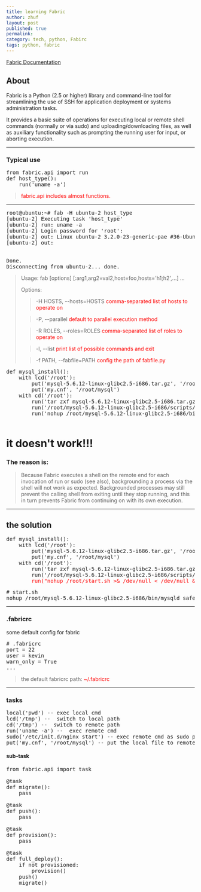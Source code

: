 ```yaml
---
title: learning Fabric
author: zhuf
layout: post
published: true
permalink: 
category: tech, python, Fabirc
tags: python, fabric
---
```


[Fabric Documentation](http://docs.fabfile.org/en/1.6/index.html)

## About

Fabric is a Python (2.5 or higher) library and command-line tool for streamlining the use of SSH for application deployment or systems administration tasks.

It provides a basic suite of operations for executing local or remote shell commands (normally or via sudo) and uploading/downloading files, as well as auxiliary functionality such as prompting the running user for input, or aborting execution.

**********

### Typical use
<pre>
from fabric.api import run
def host_type():
    run('uname -a')
</pre>

> <span style="color:red">fabric.api includes almost functions.</span>

**********

<pre>
root@ubuntu:~# fab -H ubuntu-2 host_type
[ubuntu-2] Executing task 'host_type'
[ubuntu-2] run: uname -a
[ubuntu-2] Login password for 'root': 
[ubuntu-2] out: Linux ubuntu-2 3.2.0-23-generic-pae #36-Ubuntu SMP Tue Apr 10 22:19:09 UTC 2012 i686 i686 i386 GNU/Linux
[ubuntu-2] out: 


Done.
Disconnecting from ubuntu-2... done.
</pre>

> Usage: fab [options] <command>[:arg1,arg2=val2,host=foo,hosts='h1;h2',...] ...
> 
> Options:
> 
> >-H HOSTS, --hosts=HOSTS		<span style="color:red"> comma-separated list of hosts to operate on</span>
> 
> >-P, --parallel		<span style="color:red">default to parallel execution method</span>
> 
> >-R ROLES, --roles=ROLES	<span style="color:red">comma-separated list of roles to operate on</span>
> 
> >-l, --list            <span style="color:red">print list of possible commands and exit</span>
> 
> >-f PATH, --fabfile=PATH	<span style="color:red">config the path of  fabfile.py</span>


<pre>
def mysql_install():
    with lcd('/root'):
        put('mysql-5.6.12-linux-glibc2.5-i686.tar.gz', '/root')
        put('my.cnf', '/root/mysql')
    with cd('/root'):
        run('tar zxf mysql-5.6.12-linux-glibc2.5-i686.tar.gz')
        run('/root/mysql-5.6.12-linux-glibc2.5-i686/scripts/mysql_install_db --defaults-file=/root/mysql/my.cnf --basedir=/root/mysql-5.6.12-linux-glibc2.5-i686')
        run('nohup /root/mysql-5.6.12-linux-glibc2.5-i686/bin/mysqld_safe --defaults-file=/root/mysql/my.cnf >& /dev/null < /dev/null &')
 </pre>

# it doesn't work!!!
### The reason is:
>Because Fabric executes a shell on the remote end for each invocation of run or sudo (see also), backgrounding a process via the shell will not work as expected. Backgrounded processes may still prevent the calling shell from exiting until they stop running, and this in turn prevents Fabric from continuing on with its own execution.

**********

## the solution
<pre>
def mysql_install():
    with lcd('/root'):
        put('mysql-5.6.12-linux-glibc2.5-i686.tar.gz', '/root')
        put('my.cnf', '/root/mysql')
    with cd('/root'):
        run('tar zxf mysql-5.6.12-linux-glibc2.5-i686.tar.gz')
        run('/root/mysql-5.6.12-linux-glibc2.5-i686/scripts/mysql_install_db --defaults-file=/root/mysql/my.cnf --basedir=/root/mysql-5.6.12-linux-glibc2.5-i686')
        <span style="color:red">run("nohup /root/start.sh >& /dev/null < /dev/null &", pty=False)</span>
</pre>

<pre>
# start.sh
nohup /root/mysql-5.6.12-linux-glibc2.5-i686/bin/mysqld_safe --defaults-file=/root/mysql/my.cnf &
</pre>

**********

### .fabricrc

some default config for fabric

<pre>
# .fabricrc
port = 22
user = kevin
warn_only = True
...
</pre>

> the default fabricrc path: <span style="color:red">~/.fabricrc</span>

**********

### tasks

<pre>
local('pwd') -- exec local cmd
lcd('/tmp') --  switch to local path
cd('/tmp') --  switch to remote path
run('uname -a') --  exec remote cmd
sudo('/etc/init.d/nginx start') -- exec remote cmd as sudo privileges, <span style="color:red">shell=False</span> sometimes may usefull!
put('my.cnf', '/root/mysql') -- put the local file to remote path
</pre>

#### sub-task

<pre>
from fabric.api import task

@task
def migrate():
    pass

@task
def push():
    pass

@task
def provision():
    pass

@task
def full_deploy():
    if not provisioned:
        provision()
    push()
    migrate()
</pre>